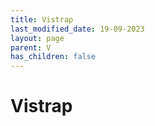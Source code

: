 ```yaml
---
title: Vistrap
last_modified_date: 19-09-2023
layout: page
parent: V
has_children: false
---
```


Vistrap
=======

